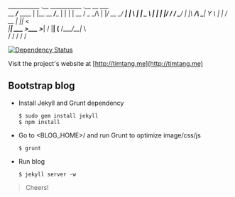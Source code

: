 ___________           .__      ___________      .__   __      ___     
\__    ___/___   ____ |  |__   \__    ___/____  |  | |  | __ / _ \_/\ 
  |    |_/ __ \_/ ___\|  |  \    |    |  \__  \ |  | |  |/ / \/ \___/ 
    |    |\  ___/\  \___|   Y  \   |    |   / __ \|  |_|    <           
      |____| \___  >\___  >___|  /   |____|  (____  /____/__|_ \          
                   \/     \/     \/                 \/          \/      

[![Dependency Status](https://gemnasium.com/tim-tang/tim-tang.github.com.png)](https://gemnasium.com/tim-tang/tim-tang.github.com)

Visit the project's website at [http://timtang.me](http://timtang.me)

## Bootstrap blog

- Install Jekyll and Grunt dependency

    ```
    $ sudo gem install jekyll 
    $ npm install
    ```
    
- Go to <BLOG_HOME>/ and run Grunt to optimize image/css/js

    ```
    $ grunt
    ```

- Run blog

    ```
    $ jekyll server -w
    ```

> Cheers!

